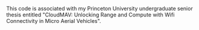 This code is associated with my Princeton University undergraduate senior thesis entitled "CloudMAV: Unlocking Range and Compute with Wifi Connectivity in Micro Aerial Vehicles".